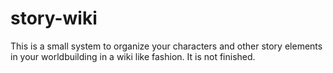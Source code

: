 # story-wiki

This is a small system to organize your characters and other story elements in your worldbuilding in a wiki like fashion. It is not
finished. 

